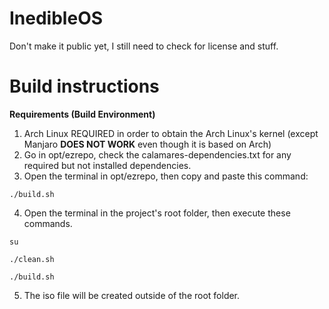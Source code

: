# InedibleOS

Don't make it public yet, I still need to check for license and stuff.

# Build instructions

**Requirements (Build Environment)**
1. Arch Linux REQUIRED in order to obtain the Arch Linux's kernel (except Manjaro **DOES NOT WORK** even though it is based on Arch)
2. Go in opt/ezrepo, check the calamares-dependencies.txt for any required but not installed dependencies.
3. Open the terminal in opt/ezrepo, then copy and paste this command:
```
./build.sh
```
4. Open the terminal in the project's root folder, then execute these commands.
```
su
```
```
./clean.sh
```
```
./build.sh
```
5. The iso file will be created outside of the root folder.
